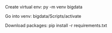 Create virtual env:
py -m venv bigdata

Go into venv:
bigdata/Scripts/activate

Download packages:
pip install -r requirements.txt
